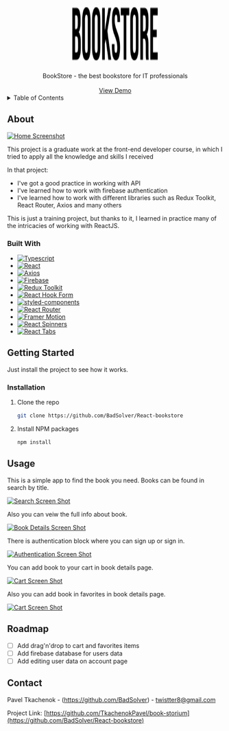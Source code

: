 <h1 align="center">
  <a href="https://github.com/BadSolver/React-bookstore">
    <img src="src/assets/icons/bookstore.svg" alt="Logo" width="200" height="125">
  </a>
</h1>

<div align="center">
  BookStore - the best bookstore for IT professionals
  <br />
  <br />
  <a href="https://badsolver.github.io/React-bookstore/">View Demo</a>
</div>

<details>
  <summary>Table of Contents</summary>
  <ol>
    <li>
      <a href="#about">About</a>
      <ul>
        <li><a href="#built-with">Built With</a></li>
      </ul>
    </li>
    <li>
      <a href="#getting-started">Getting Started</a>
      <ul>
        <li><a href="#installation">Installation</a></li>
      </ul>
    </li>
    <li><a href="#usage">Usage</a></li>
    <li><a href="#roadmap">Roadmap</a></li>
    <li><a href="#contact">Contact</a></li>
  </ol>
</details>

## About

[![Home Screenshot][home-screenshot]](https://github.com/BadSolver/React-bookstore)

This project is a graduate work at the front-end developer course, in which I tried to apply all the knowledge and skills I received

In that project:

- I've got a good practice in working with API
- I've learned how to work with firebase authentication
- I've learned how to work with different libraries such as Redux Toolkit, React Router, Axios and many others

This is just a training project, but thanks to it, I learned in practice many of the intricacies of working with ReactJS.

### Built With

- [![Typescript][typescriptlang.org]][typescript-url]
- [![React][react.js]][react-url]
- [![Axios][axios-http.com]][axios-url]
- [![Firebase][firebase.google.com]][firebase-url]
- [![Redux Toolkit][redux-toolkit.js.org]][redux-url]
- [![React Hook Form][react-hook-form.com]][react-hook-form-url]
- [![styled-components][styled-components]][styled-components-url]
- [![React Router][reactrouter.com]][react-router-url]
- [![Framer Motion][framer.com]][framer-url]
- [![React Spinners][react-spinners]][react-spinners-url]
- [![React Tabs][react-tabs]][react-tabs-url]

## Getting Started

Just install the project to see how it works.

### Installation

1. Clone the repo
   ```sh
   git clone https://github.com/BadSolver/React-bookstore
   ```
2. Install NPM packages

   ```sh
   npm install
   ```

## Usage

This is a simple app to find the book you need. Books can be found in search by title.

[![Search Screen Shot][search-screenshot]](https://github.com/BadSolver/React-bookstore)

Also you can veiw the full info about book.

[![Book Details Screen Shot][book-details-screenshot]](https://github.com/BadSolver/React-bookstore)

There is authentication block where you can sign up or sign in.

[![Authentication Screen Shot][authentication-screenshot]](https://github.com/BadSolver/React-bookstore)

You can add book to your cart in book details page.

[![Cart Screen Shot][cart-screenshot]](https://github.com/BadSolver/React-bookstore)

Also you can add book in favorites in book details page.

[![Cart Screen Shot][favorites-screenshot]](https://github.com/TkachenokPavel/book-storium/)

## Roadmap

- [ ] Add drag'n'drop to cart and favorites items
- [ ] Add firebase database for users data
- [ ] Add editing user data on account page

## Contact

Pavel Tkachenok - (https://github.com/BadSolver) - twistter8@gmail.com

Project Link: [https://github.com/TkachenokPavel/book-storium](https://github.com/BadSolver/React-bookstore)

<!--Links-->

[home-screenshot]:![image](https://user-images.githubusercontent.com/95409553/191101462-47706052-858b-40cf-9003-2dc62d3e8aa4.png)
[favorites-screenshot]: ![image](https://user-images.githubusercontent.com/95409553/191101652-6c2fea7f-3ef2-4d26-b84e-10c276d30b8b.png)
[cart-screenshot]: ![image](https://user-images.githubusercontent.com/95409553/191101683-0d170066-2b38-4be5-b4d4-a959dbe3d662.png)
[book-details-screenshot]: ![image](https://user-images.githubusercontent.com/95409553/191101721-36b7d499-2525-4413-bf70-4930f743e0c0.png)
[authentication-screenshot]: ![image](https://user-images.githubusercontent.com/95409553/191101783-0dc3399f-d6e2-4997-9765-d8709d2560f5.png)
[search-screenshot]: ![image](https://user-images.githubusercontent.com/95409553/191101824-b7e9d51b-4c20-4091-af8a-d27c577c9756.png)
[typescriptlang.org]: https://img.shields.io/badge/-Typescript-blue?style=for-the-badge&logo=typescript&logoColor=white
[typescript-url]: https://www.typescriptlang.org/
[react.js]: https://img.shields.io/badge/React-20232A?style=for-the-badge&logo=react&logoColor=61DAFB
[react-url]: https://reactjs.org/
[axios-http.com]: https://img.shields.io/badge/-axios-671ddf?style=for-the-badge&logo=axios&logoColor=white
[axios-url]: https://axios-http.com/ru/docs/intro
[firebase.google.com]: https://img.shields.io/badge/-firebase-5f6368?style=for-the-badge&logo=firebase&logoColor=orange
[firebase-url]: https://firebase.google.com/docs/
[redux-toolkit.js.org]: https://img.shields.io/badge/-redux--toolkit-764abc?style=for-the-badge&logo=redux&logoColor=white
[redux-url]: https://redux-toolkit.js.org/
[react-hook-form.com]: https://img.shields.io/badge/-react--hook--form-1e2a4a?style=for-the-badge&logo=react-hook-form&logoColor=ec5990
[react-hook-form-url]: https://react-hook-form.com/
[github.com/rt2zz/redux-persist]: https://img.shields.io/badge/-redux--persist-persist?style=for-the-badge
[persist-url]: https://github.com/rt2zz/redux-persist#readme
[styled-components]: https://img.shields.io/badge/-styled--components-35495E?style=for-the-badge&logo=styled-components&logoColor=pink
[styled-components-url]: https://styled-components.com/
[framer.com]: https://img.shields.io/badge/-framer--motion-DD0031?style=for-the-badge&logo=framer&logoColor=black
[framer-url]: https://www.framer.com/
[react-select.com]: https://img.shields.io/badge/-react--select-FF3E00?style=for-the-badge
[react-select-url]: https://react-select.com/home
[reactrouter.com]: https://img.shields.io/badge/-react--router-563D7C?style=for-the-badge&logo=react-router&logoColor=white
[react-router-url]: https://reactrouter.com/
[react-spinners]: https://img.shields.io/badge/react--spinners-yellow?style=for-the-badge
[react-spinners-url]: https://www.davidhu.io/react-spinners/
[react-tabs]: https://img.shields.io/badge/react--tabs-black?style=for-the-badge
[react-tabs-url]: https://reactcommunity.org/react-tabs/

